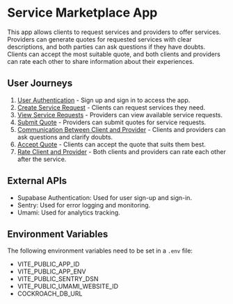 # Service Marketplace App

This app allows clients to request services and providers to offer services. Providers can generate quotes for requested services with clear descriptions, and both parties can ask questions if they have doubts. Clients can accept the most suitable quote, and both clients and providers can rate each other to share information about their experiences.

## User Journeys

1. [User Authentication](docs/journeys/user-authentication.md) - Sign up and sign in to access the app.
2. [Create Service Request](docs/journeys/create-service-request.md) - Clients can request services they need.
3. [View Service Requests](docs/journeys/view-service-requests.md) - Providers can view available service requests.
4. [Submit Quote](docs/journeys/submit-quote.md) - Providers can submit quotes for service requests.
5. [Communication Between Client and Provider](docs/journeys/communication.md) - Clients and providers can ask questions and clarify doubts.
6. [Accept Quote](docs/journeys/accept-quote.md) - Clients can accept the quote that suits them best.
7. [Rate Client and Provider](docs/journeys/rate-user.md) - Both clients and providers can rate each other after the service.

## External APIs

- Supabase Authentication: Used for user sign-up and sign-in.
- Sentry: Used for error logging and monitoring.
- Umami: Used for analytics tracking.

## Environment Variables

The following environment variables need to be set in a `.env` file:

- VITE_PUBLIC_APP_ID
- VITE_PUBLIC_APP_ENV
- VITE_PUBLIC_SENTRY_DSN
- VITE_PUBLIC_UMAMI_WEBSITE_ID
- COCKROACH_DB_URL